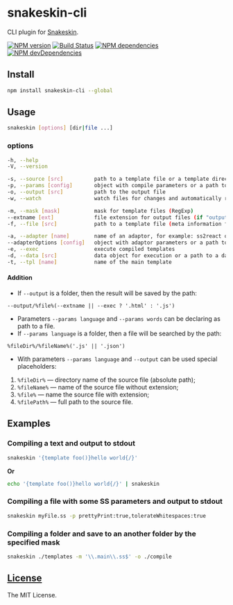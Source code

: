 snakeskin-cli
=============

CLI plugin for [Snakeskin](https://github.com/SnakeskinTpl/Snakeskin).

[![NPM version](http://img.shields.io/npm/v/snakeskin-cli.svg?style=flat)](http://badge.fury.io/js/snakeskin-cli)
[![Build Status](http://img.shields.io/travis/SnakeskinTpl/snakeskin-cli.svg?style=flat&branch=master)](https://travis-ci.org/SnakeskinTpl/snakeskin-cli)
[![NPM dependencies](http://img.shields.io/david/SnakeskinTpl/snakeskin-cli.svg?style=flat)](https://david-dm.org/SnakeskinTpl/snakeskin-cli)
[![NPM devDependencies](http://img.shields.io/david/dev/SnakeskinTpl/snakeskin-cli.svg?style=flat)](https://david-dm.org/SnakeskinTpl/snakeskin-cli#info=devDependencies&view=table)

## Install

```bash
npm install snakeskin-cli --global
```

## Usage

```bash
snakeskin [options] [dir|file ...]
```

### options

```bash
-h, --help
-V, --version

-s, --source [src]          path to a template file or a template directory
-p, --params [config]       object with compile parameters or a path to a config file
-o, --output [src]          path to the output file
-w, --watch                 watch files for changes and automatically recompile

-m, --mask [mask]           mask for template files (RegExp)
--extname [ext]             file extension for output files (if "output" is a directory)
-f, --file [src]            path to a template file (meta information for the debugger)

-a, --adapter [name]        name of an adaptor, for example: ss2react or ss2vue
--adapterOptions [config]   object with adaptor parameters or a path to a config file
-e, --exec                  execute compiled templates
-d, --data [src]            data object for execution or a path to a data file
-t, --tpl [name]            name of the main template
```

#### Addition

* If `--output` is a folder, then the result will be saved by the path:

```
--output/%file%(--extname || --exec ? '.html' : '.js')
```

* Parameters `--params language` and `--params words` can be declaring as path to a file.
* If `--params language` is a folder, then a file will be searched by the path:

```
%fileDir%/%fileName%('.js' || '.json')
```

* With parameters `--params language` and `--output` can be used special placeholders:

1. `%fileDir%` — directory name of the source file (absolute path);
2. `%fileName%` — name of the source file without extension;
3. `%file%` — name the source file with extension;
4. `%filePath%` — full path to the source file.

## Examples
### Compiling a text and output to stdout

```bash
snakeskin '{template foo()}hello world{/}'
```

**Or**

```bash
echo '{template foo()}hello world{/}' | snakeskin
```

### Compiling a file with some SS parameters and output to stdout

```bash
snakeskin myFile.ss -p prettyPrint:true,tolerateWhitespaces:true
```

### Compiling a folder and save to an another folder by the specified mask

```bash
snakeskin ./templates -m '\\.main\\.ss$' -o ./compile
```

## [License](https://github.com/SnakeskinTpl/snakeskin-cli/blob/master/LICENSE)

The MIT License.
